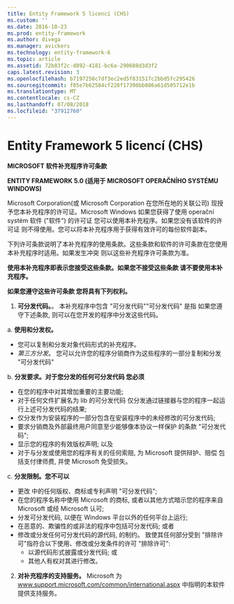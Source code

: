 ```yaml
---
title: Entity Framework 5 licencí (CHS)
ms.custom: ''
ms.date: 2016-10-23
ms.prod: entity-framework
ms.author: divega
ms.manager: avickers
ms.technology: entity-framework-6
ms.topic: article
ms.assetid: 72b83f2c-d892-4181-bc6a-290688d3d3f2
caps.latest.revision: 3
ms.openlocfilehash: b7197258c7df3ec2ed5f831517c2bbd5fc295426
ms.sourcegitcommit: f05e7b62584cf228f17390bb086a61d505712e1b
ms.translationtype: MT
ms.contentlocale: cs-CZ
ms.lasthandoff: 07/08/2018
ms.locfileid: "37912760"
---
```

# <a name="entity-framework-5-license-chs"></a>Entity Framework 5 licencí (CHS)
**MICROSOFT 软件补充程序许可条款**

**ENTITY FRAMEWORK 5.0 (适用于 MICROSOFT OPERAČNÍHO SYSTÉMU WINDOWS)**

Microsoft Corporation(或 Microsoft Corporation 在您所在地的关联公司) 现授予您本补充程序的许可证。Microsoft Windows 如果您获得了使用 operační systém 软件 ("软件") 的许可证 您可以使用本补充程序。如果您没有该软件的许可证 则不得使用。您可以将本补充程序用于获得有效许可的每份软件副本。

下列许可条款说明了本补充程序的使用条款。这些条款和软件的许可条款在您使用本补充程序时适用。如果发生冲突 则以这些补充程序许可条款为准。

**使用本补充程序即表示您接受这些条款。如果您不接受这些条款 请不要使用本补充程序。**

**如果您遵守这些许可条款 您将具有下列权利。**

1. **可分发代码。**。 本补充程序中包含 "可分发代码""可分发代码" 是指 如果您遵守下述条款, 则可以在您开发的程序中分发这些代码。

a. **使用和分发权。**

-   您可以复制和分发对象代码形式的补充程序。
-   *第三方分发*。 您可以允许您的程序分销商作为这些程序的一部分复制和分发 "可分发代码"

b. **分发要求。对于您分发的任何可分发代码 您必须**

-   在您的程序中对其增加重要的主要功能;
-   对于任何文件扩展名为 lib 的可分发代码 仅分发通过链接器与您的程序一起运行上述可分发代码的结果;
-   仅分发作为安装程序的一部分包含在安装程序中的未经修改的可分发代码;
-   要求分销商及外部最终用户同意至少能够像本协议一样保护 的条款 "可分发代码";
-   显示您的程序的有效版权声明; 以及
-   对于与分发或使用您的程序有关的任何索赔, 为 Microsoft 提供辩护、赔偿 包括支付律师费, 并使 Microsoft 免受损失。

c. **分发限制。您不可以**

-   更改 中的任何版权、商标或专利声明 "可分发代码";
-   在您的程序名称中使用 Microsoft 的商标, 或者以其他方式暗示您的程序来自 Microsoft 或经 Microsoft 认可;
-   分发可分发代码, 以便在 Windows 平台以外的任何平台上运行;
-   在恶意的、欺骗性的或非法的程序中包括可分发代码; 或者
-   修改或分发任何可分发代码的源代码, 的制约。 致使其任何部分受到 "排除许可"指符合以下使用、修改或分发条件的许可 "排除许可":
    -   以源代码形式披露或分发代码; 或
    -   其他人有权对其进行修改。

2. **对补充程序的支持服务。** Microsoft 为 www.support.microsoft.com/common/international.aspx 中指明的本软件提供支持服务。

